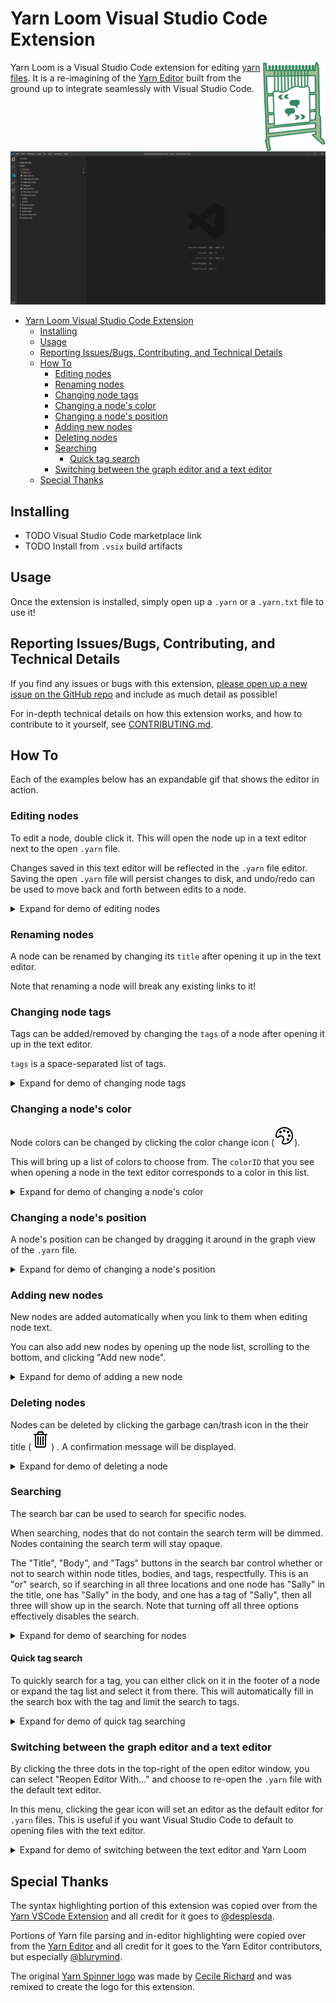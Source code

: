 # Yarn Loom Visual Studio Code Extension

<img src="./images/logo.svg" alt="Yarn Loom Logo" align="right" width="100px" />

Yarn Loom is a Visual Studio Code extension for editing [yarn files](https://yarnspinner.dev/). It is a re-imagining of the [Yarn Editor](https://github.com/YarnSpinnerTool/YarnEditor) built from the ground up to integrate seamlessly with Visual Studio Code.

![demo video](./images/demo.gif)

- [Yarn Loom Visual Studio Code Extension](#yarn-loom-visual-studio-code-extension)
  - [Installing](#installing)
  - [Usage](#usage)
  - [Reporting Issues/Bugs, Contributing, and Technical Details](#reporting-issuesbugs-contributing-and-technical-details)
  - [How To](#how-to)
    - [Editing nodes](#editing-nodes)
    - [Renaming nodes](#renaming-nodes)
    - [Changing node tags](#changing-node-tags)
    - [Changing a node's color](#changing-a-nodes-color)
    - [Changing a node's position](#changing-a-nodes-position)
    - [Adding new nodes](#adding-new-nodes)
    - [Deleting nodes](#deleting-nodes)
    - [Searching](#searching)
      - [Quick tag search](#quick-tag-search)
    - [Switching between the graph editor and a text editor](#switching-between-the-graph-editor-and-a-text-editor)
  - [Special Thanks](#special-thanks)

## Installing

- TODO Visual Studio Code marketplace link
- TODO Install from `.vsix` build artifacts

## Usage

Once the extension is installed, simply open up a `.yarn` or a `.yarn.txt` file to use it!

## Reporting Issues/Bugs, Contributing, and Technical Details

If you find any issues or bugs with this extension, [please open up a new issue on the GitHub repo](https://github.com/TranquilMarmot/YarnLoom/issues/new/choose) and include as much detail as possible!

For in-depth technical details on how this extension works, and how to contribute to it yourself, see [CONTRIBUTING.md](./CONTRIBUTING.md).

## How To

Each of the examples below has an expandable gif that shows the editor in action.

### Editing nodes

To edit a node, double click it. This will open the node up in a text editor next to the open `.yarn` file.

Changes saved in this text editor will be reflected in the `.yarn` file editor. Saving the open `.yarn` file will persist changes to disk, and undo/redo can be used to move back and forth between edits to a node.

<details>
  <summary>Expand for demo of editing nodes</summary>
  <img src="./images/editing-node.gif" alt="Demo of editing a node" />
</details>

### Renaming nodes

A node can be renamed by changing its `title` after opening it up in the text editor.

Note that renaming a node will break any existing links to it!

### Changing node tags

Tags can be added/removed by changing the `tags` of a node after opening it up in the text editor.

`tags` is a space-separated list of tags.

<details>
  <summary>Expand for demo of changing node tags</summary>
  <img src="./images/editing-tags.gif" alt="Demo of editing a node's tags" />
</details>

### Changing a node's color

Node colors can be changed by clicking the color change icon (![color change icon](./loom-editor/src/icons/symbol-color.svg)).

This will bring up a list of colors to choose from. The `colorID` that you see when opening a node in the text editor corresponds to a color in this list.

<details>
  <summary>Expand for demo of changing a node's color</summary>
  <img src="./images/changing-color.gif" alt="Demo of editing a node's color" />
</details>

### Changing a node's position

A node's position can be changed by dragging it around in the graph view of the `.yarn` file.

<details>
  <summary>Expand for demo of changing a node's position</summary>
  <img src="./images/moving-nodes.gif" alt="Demo of move nodes around in the graph editor" />
</details>

### Adding new nodes

New nodes are added automatically when you link to them when editing node text.

You can also add new nodes by opening up the node list, scrolling to the bottom, and clicking "Add new node".

<details>
  <summary>Expand for demo of adding a new node</summary>
  <img src="./images/adding-new-node.gif" alt="Demo of adding a new node" />
</details>

### Deleting nodes

Nodes can be deleted by clicking the garbage can/trash icon in the their title (![garbage can icon](./loom-editor/src/icons/trash.svg)) . A confirmation message will be displayed.

<details>
  <summary>Expand for demo of deleting a node</summary>
  <img src="./images/deleting-node.gif" alt="Demo of deleting a node" />
</details>

### Searching

The search bar can be used to search for specific nodes.

When searching, nodes that do not contain the search term will be dimmed. Nodes containing the search term will stay opaque.

The "Title", "Body", and "Tags" buttons in the search bar control whether or not to search within node titles, bodies, and tags, respectfully. This is an "or" search, so if searching in all three locations and one node has "Sally" in the title, one has "Sally" in the body, and one has a tag of "Sally", then all three will show up in the search. Note that turning off all three options effectively disables the search.

<details>
  <summary>Expand for demo of searching for nodes</summary>
  <img src="./images/searching.gif" alt="Demo of searching for nodes" />
</details>

#### Quick tag search

To quickly search for a tag, you can either click on it in the footer of a node or expand the tag list and select it from there. This will automatically fill in the search box with the tag and limit the search to tags.

<details>
  <summary>Expand for demo of quick tag searching</summary>
  <img src="./images/quick-tag-search.gif" alt="Demo of quickly searching for tags" />
</details>

### Switching between the graph editor and a text editor

By clicking the three dots in the top-right of the open editor window, you can select "Reopen Editor With..." and choose to re-open the `.yarn` file with the default text editor.

In this menu, clicking the gear icon will set an editor as the default editor for `.yarn` files. This is useful if you want Visual Studio Code to default to opening files with the text editor.

<details>
  <summary>Expand for demo of switching between the text editor and Yarn Loom</summary>
  <img src="./images/reopen-with-text-editor.gif" alt="Demo of switching between Yarn Loom and a text editor" />
</details>

## Special Thanks

The syntax highlighting portion of this extension was copied over from the [Yarn VSCode Extension](https://github.com/YarnSpinnerTool/VSCodeExtension) and all credit for it goes to [@desplesda](https://github.com/desplesda).

Portions of Yarn file parsing and in-editor highlighting were copied over from the [Yarn Editor](https://github.com/YarnSpinnerTool/YarnEditor) and all credit for it goes to the Yarn Editor contributors, but especially [@blurymind](https://github.com/blurymind).

The original [Yarn Spinner logo](https://yarnspinner.dev/img/YarnSpinnerLogo.png) was made by [Cecile Richard](https://www.cecile-richard.com/) and was remixed to create the logo for this extension.
